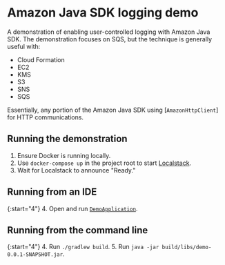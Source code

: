# Amazon Java SDK logging demo

A demonstration of enabling user-controlled logging with Amazon Java SDK.  The
demonstration focuses on SQS, but the technique is generally useful with:

* Cloud Formation
* EC2
* KMS
* S3
* SNS
* SQS

Essentially, any portion of the Amazon Java SDK using [`AmazonHttpClient`]
for HTTP communications.

## Running the demonstration

1. Ensure Docker is running locally.
2. Use `docker-compose up` in the project root to start
   [Localstack](https://github.com/localstack/localstack).
3. Wait for Localstack to announce "Ready."

## Running from an IDE

{:start="4"}
4. Open and run
   [`DemoApplication`](src/main/java/com/example/demo/DemoApplication.java).

## Running from the command line

{:start="4"}
4. Run `./gradlew build`.
5. Run `java -jar build/libs/demo-0.0.1-SNAPSHOT.jar`.

